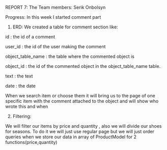 REPORT 7:
The Team members: Serik Onbolsyn

Progress:
In this week I started comment part
1. ERD:
 We created a table for comment section like:
   
id : the id of a comment 

   user_id : the id of the user making the comment
   
object_table_name : the table where the commented object is
   
object_id : the id of the commented object in the object_table_name table.
   
text : the text
   
date : the date
   
When we search item or choose them it will bring us to the page of one specific item with the comment attached to the object and will show who wrote this and when 

2. Filtering:
   
We will filter our items by price and quantity , also we will divide our shoes for seasons.
To do it we will just use regular page but we will just order queries when we store our data in array of ProductModel for 2 functions(price,quantity)
